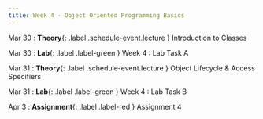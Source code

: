```yaml
---
title: Week 4 - Object Oriented Programming Basics
---
```

Mar 30
: **Theory**{: .label .schedule-event.lecture } Introduction to Classes

[//]: # (: [Reading Material]&#40;#&#41; , [Quiz with Solution]&#40;#&#41;)

Mar 30
: **Lab**{: .label .label-green } Week 4 : Lab Task A

[//]: # (: [Task]&#40;#&#41;, [Solution]&#40;#&#41;)

Mar 31
: **Theory**{: .label .schedule-event.lecture } Object Lifecycle & Access Specifiers

[//]: # (: [Reading Material]&#40;#&#41; ,   [Quiz with Solution]&#40;#&#41;)

Mar 31 
: **Lab**{: .label .label-green } Week 4 : Lab Task B 

[//]: # (: [Task]&#40;#&#41;, [Solution]&#40;#&#41;)

Apr 3
: **Assignment**{: .label .label-red } Assignment 4 

[//]: # (: [Assignment]&#40;#&#41;, [Solution]&#40;#&#41;)
